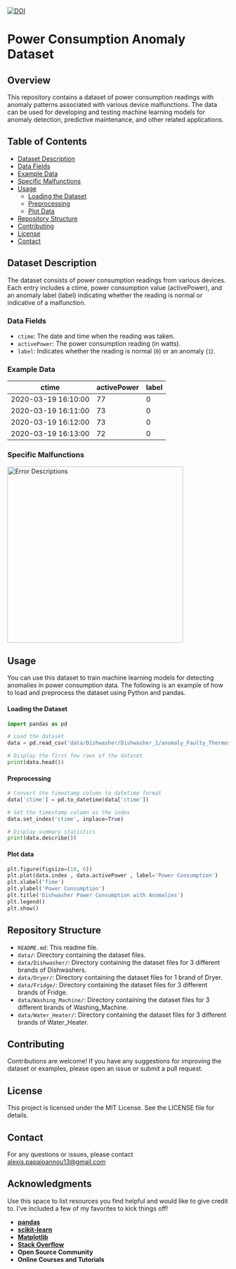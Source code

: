 <a href="https://sandbox.zenodo.org/doi/10.5072/zenodo.77044"><img src="https://sandbox.zenodo.org/badge/807105539.svg" alt="DOI"></a>


# Power Consumption Anomaly Dataset

## Overview
This repository contains a dataset of power consumption readings with anomaly patterns associated with various device malfunctions. The data can be used for developing and testing machine learning models for anomaly detection, predictive maintenance, and other related applications.

## Table of Contents
- [Dataset Description](#dataset-description)
- [Data Fields](#data-fields)
- [Example Data](#example-data)
- [Specific Malfunctions](#specific-malfunctions)
- [Usage](#usage)
  - [Loading the Dataset](#loading-the-dataset)
  - [Preprocessing](#preprocessing)
  - [Plot Data](#plot-data)
- [Repository Structure](#repository-structure)
- [Contributing](#contributing)
- [License](#license)
- [Contact](#contact)

## Dataset Description
The dataset consists of power consumption readings from various devices. Each entry includes a ctime, power consumption value (activePower), and an anomaly label (label) indicating whether the reading is normal or indicative of a malfunction.

### Data Fields
- `ctime`: The date and time when the reading was taken.
- `activePower`: The power consumption reading (in watts).
- `label`: Indicates whether the reading is normal (`0`) or an anomaly (`1`).

### Example Data
| ctime               | activePower      | label         |
|---------------------|------------------|---------------|
| 2020-03-19 16:10:00 | 77               | 0             |
| 2020-03-19 16:11:00 | 73               | 0             |
| 2020-03-19 16:12:00 | 73               | 0             |
| 2020-03-19 16:13:00 | 72               | 0             |

### Specific Malfunctions

<img src="https://github.com/AlexisPapaioannou/Power-Consumption-Anomaly-Dataset/assets/48021731/b87d4975-b102-45f4-9569-68e1e68ed291" alt="Error Descriptions" width="400"/>

## Usage
You can use this dataset to train machine learning models for detecting anomalies in power consumption data. The following is an example of how to load and preprocess the dataset using Python and pandas.

#### Loading the Dataset
```python
import pandas as pd

# Load the dataset
data = pd.read_csv('data/Dishwasher/Dishwasher_1/anomaly_Faulty_Thermostat/dishwasher_1_day10_ANOMALIES.csv')

# Display the first few rows of the dataset
print(data.head())
```

#### Preprocessing
```python
# Convert the timestamp column to datetime format
data['ctime'] = pd.to_datetime(data['ctime'])

# Set the timestamp column as the index
data.set_index('ctime', inplace=True)

# Display summary statistics
print(data.describe())
```

#### Plot data
```python
plt.figure(figsize=(10, 6))
plt.plot(data.index , data.activePower , label='Power Consumption')
plt.xlabel('Time')
plt.ylabel('Power Consumption')
plt.title('Dishwasher Power Consumption with Anomalies')
plt.legend()
plt.show()
```

## Repository Structure
- `README.md`: This readme file.
- `data/`: Directory containing the dataset files.
- `data/Dishwasher/`: Directory containing the dataset files for 3 different brands of Dishwashers.
- `data/Dryer/`: Directory containing the dataset files for 1 brand of Dryer.
- `data/Fridge/`: Directory containing the dataset files for 3 different brands of Fridge.
- `data/Washing_Machine/`: Directory containing the dataset files for 3 different brands of Washing_Machine.
- `data/Water_Heater/`: Directory containing the dataset files for 3 different brands of Water_Heater.

## Contributing
Contributions are welcome! If you have any suggestions for improving the dataset or examples, please open an issue or submit a pull request.

## License
This project is licensed under the MIT License. See the LICENSE file for details.

## Contact
For any questions or issues, please contact alexis.papaioannou13@gmail.com

## Acknowledgments
Use this space to list resources you find helpful and would like to give credit to. I've included a few of my favorites to kick things off!

- **[pandas](https://pandas.pydata.org/)**
- **[scikit-learn](https://scikit-learn.org/)**
- **[Matplotlib](https://matplotlib.org/)**
- **[Stack Overflow](https://stackoverflow.com/)**
- **Open Source Community**
- **Online Courses and Tutorials**





